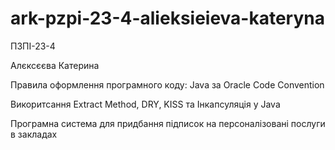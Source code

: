 # ark-pzpi-23-4-alieksieieva-kateryna

ПЗПІ-23-4

Алєксєєва Катерина

Правила оформлення програмного коду: Java за Oracle Code Convention

Викоритсання Extract Method, DRY, KISS та Інкапсуляція у Java

Програмна система для придбання підписок на персоналізовані послуги в закладах
